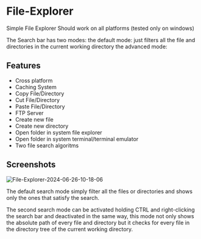 # File-Explorer

Simple File Explorer
Should work on all platforms (tested only on windows)

The Search bar has two modes:
    the default mode:
        just filters all the file and directories in the current working directory
    the advanced mode:
## Features

- Cross platform
- Caching System
- Copy File/Directory
- Cut File/Directory
- Paste File/Directory
- FTP Server
- Create new file
- Create new directory
- Open folder in system file explorer
- Open folder in system terminal/terminal emulator
- Two file search algoritms






## Screenshots
![File-Explorer-2024-06-26-10-18-06](https://github.com/Ricc4rdo0107/File-Explorer/assets/63201347/b9bf0a5a-0e7c-4545-b1e1-1458bfd08ebe)

The default search mode simply filter all the files or directories and shows only the ones that satisfy the search.

The second search mode can be activated holding CTRL and right-clicking the search bar and deactivated in the same way, this mode not only shows the absolute path of every file and directory but it checks for every file in the directory tree of the current working directory.

